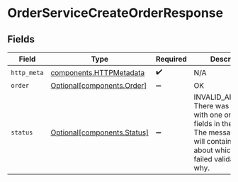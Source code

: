 # OrderServiceCreateOrderResponse


## Fields

| Field                                                                                                                                                             | Type                                                                                                                                                              | Required                                                                                                                                                          | Description                                                                                                                                                       |
| ----------------------------------------------------------------------------------------------------------------------------------------------------------------- | ----------------------------------------------------------------------------------------------------------------------------------------------------------------- | ----------------------------------------------------------------------------------------------------------------------------------------------------------------- | ----------------------------------------------------------------------------------------------------------------------------------------------------------------- |
| `http_meta`                                                                                                                                                       | [components.HTTPMetadata](../../models/components/httpmetadata.md)                                                                                                | :heavy_check_mark:                                                                                                                                                | N/A                                                                                                                                                               |
| `order`                                                                                                                                                           | [Optional[components.Order]](../../models/components/order.md)                                                                                                    | :heavy_minus_sign:                                                                                                                                                | OK                                                                                                                                                                |
| `status`                                                                                                                                                          | [Optional[components.Status]](../../models/components/status.md)                                                                                                  | :heavy_minus_sign:                                                                                                                                                | INVALID_ARGUMENT: There was an issue with one or more fields in the request.  The message field will contain details about which field failed validation and why. |